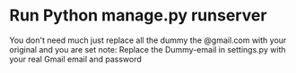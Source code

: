 # Run Python manage.py runserver
You don't need much just replace all the dummy the @gmail.com with your original and you are set
note: Replace the Dummy-email in settings.py with your real Gmail email and password